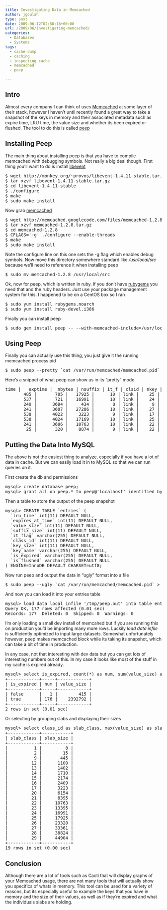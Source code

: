 ```yaml
---
title: Investigating Data in Memcached
author: jgoulah
type: post
date: 2009-06-12T02:58:16+00:00
url: /2009/06/investigating-memcached/
categories:
  - Databases
  - Systems
tags:
  - cache dump
  - caching
  - inspecting cache
  - memcached
  - peep

---
```

## Intro

Almost every company I can think of uses <a target="_blank" href="http://www.danga.com/memcached/">Memcached</a> at some layer of their stack, however I haven&#8217;t until recently found a great way to take a snapshot of the keys in memory and their associated metadata such as expire time, LRU time, the value size and whether its been expired or flushed. The tool to do this is called <a target="_blank" href="http://github.com/fauna/peep/tree/master">peep</a> 

## Installing Peep

The main thing about installing peep is that you have to compile memcached with debugging symbols. Not really a big deal though. First thing you&#8217;ll want to do is install <a target="_blank" href=" http://monkey.org/~provos/libevent/">libevent</a> 

<pre>$ wget http://monkey.org/~provos/libevent-1.4.11-stable.tar.gz
$ tar xzvf libevent-1.4.11-stable.tar.gz
$ cd libevent-1.4.11-stable
$ ./configure
$ make
$ sudo make install
</pre>

Now grab <a target="_blank" href="http://www.danga.com/memcached/">memcached</a>

<pre>$ wget http://memcached.googlecode.com/files/memcached-1.2.8.tar.gz
$ tar xzvf memcached-1.2.8.tar.gz
$ cd memcached-1.2.8
$ CFLAGS='-g' ./configure --enable-threads
$ make 
$ sudo make install
</pre>

Note the configure line on this one sets the -g flag which enables debug symbols. Now move this directory somewhere standard like _/usr/local/src_ because we&#8217;ll need to reference it when installing peep

<pre>$ sudo mv memcached-1.2.8 /usr/local/src
</pre>

Ok, now for peep, which is written in ruby. If you don&#8217;t have <a target="_blank" href="http://rubygems.org/">rubygems</a> you need that and the ruby headers. Just use your package management system for this. I happened to be on a CentOS box so I ran

<pre>$ sudo yum install rubygems.noarch
$ sudo yum install ruby-devel.i386
</pre>

Finally you can install peep

<pre>$ sudo gem install peep -- --with-memcached-include=/usr/local/bin/memcached-1.2.8
</pre>

## Using Peep

Finally you can actually use this thing, you just give it the running memcached process pid 

<pre>$ sudo peep --pretty `cat /var/run/memcached/memcached.pid`
</pre>

Here&#8217;s a snippet of what peep can show us in its &#8220;pretty&#8221; mode

<pre>time |   exptime |  nbytes | nsuffix | it_f | clsid | nkey |                           key | exprd | flushd
       485 |       785 |   17925 |      10 | link |    25 |   64 |  "post.ordered-posts1-03afdb" |  true |  false
       537 |       721 |   16991 |      10 | link |    24 |   63 |  "post.ordered-posts1-03bd6"  |  true |  false
       240 |      3684 |     434 |       8 | link |     9 |   22 |  "channel.channel.105.v1"     | false |  false
       241 |      3687 |   27286 |      10 | link |    27 |   55 |  "post.post_count-fec35129"   | false |  false
       538 |      4022 |    3223 |       9 | link |    17 |   55 |  "post.post_count-2ff57a7"    | false |  false
       538 |      4024 |   17169 |      10 | link |    25 |   55 |  "post.post_count-2ba928998d" | false |  false
       241 |      3686 |   10763 |      10 | link |    22 |   55 |  "post.post_count-3879a24011" | false |  false
        25 |       320 |    8874 |       9 | link |    22 |   22 |  "channel.posterframes.4"     |  true |  false
</pre>

## Putting the Data Into MySQL

The above is not the easiest thing to analyze, especially if you have a lot of data in cache. But we can easily load it in to MySQL so that we can run queries on it.

First create the db and permissions

<pre>mysql> create database peep;
mysql> grant all on peep.* to peep@'localhost' identified by 'peep4u';
</pre>

Then a table to store the output of the peep snapshot

<pre>mysql> CREATE TABLE `entries` (
  `lru_time` int(11) DEFAULT NULL,
  `expires_at_time` int(11) DEFAULT NULL,
  `value_size` int(11) DEFAULT NULL,
  `suffix_size` int(11) DEFAULT NULL,
  `it_flag` varchar(255) DEFAULT NULL,
  `class_id` int(11) DEFAULT NULL,
  `key_size` int(11) DEFAULT NULL,
  `key_name` varchar(255) DEFAULT NULL,
  `is_expired` varchar(255) DEFAULT NULL,
  `is_flushed` varchar(255) DEFAULT NULL
) ENGINE=InnoDB DEFAULT CHARSET=utf8;
</pre>

Now run peep and output the data in &#8220;ugly&#8221; format into a file

<pre>$ sudo peep --ugly `cat /var/run/memcached/memcached.pid` > peep.out
</pre>

And now you can load it into your entries table

<pre>mysql> load data local infile '/tmp/peep.out' into table entries fields terminated by ' | ' lines terminated by '\n';
Query OK, 177 rows affected (0.01 sec)
Records: 177  Deleted: 0  Skipped: 0  Warnings: 0
</pre>

I&#8217;m only loading a small dev install of memcahed but if you are running this on production you&#8217;d be importing many more rows. Luckily _load data infile_ is sufficiently optimized to input large datasets. Somewhat unfortunately however, peep makes memcached block while its taking its snapshot, which can take a bit of time in production. 

In any case, not that interesting with dev data but you can get lots of interesting numbers out of this. In my case it looks like most of the stuff in my cache is expired already.

<pre>mysql> select is_expired, count(*) as num, sum(value_size) as value_size from entries group by is_expired;
+------------+-----+------------+
| is_expired | num | value_size |
+------------+-----+------------+
| false      |   1 |        415 |
| true       | 176 |    2392792 |
+------------+-----+------------+
2 rows in set (0.01 sec)
</pre>

Or selecting by grouping slabs and displaying their sizes

<pre>mysql> select class_id as slab_class, max(value_size) as slab_size from entries group by slab_class;
+------------+-----------+
| slab_class | slab_size |
+------------+-----------+
|          1 |         8 |
|          2 |        15 |
|          9 |       445 |
|         12 |      1100 |
|         13 |      1402 |
|         14 |      1710 |
|         15 |      2174 |
|         16 |      2409 |
|         17 |      3223 |
|         20 |      6154 |
|         21 |      8395 |
|         22 |     10763 |
|         23 |     13395 |
|         24 |     16991 |
|         25 |     17925 |
|         26 |     23320 |
|         27 |     33361 |
|         28 |     38824 |
|         29 |     44904 |
+------------+-----------+
19 rows in set (0.00 sec)
</pre>

## Conclusion

Although there are a lot of tools such as Cacti that will display graphs of your Memcached usage, there are not many tools that will actually show you specifics of whats in memory. This tool can be used for a variety of reasons, but its especially useful to example the keys that you have in memory and the size of their values, as well as if they&#8217;re expired and what the individuals slabs are holding.